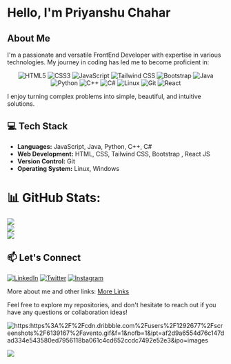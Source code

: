 # Hello, I'm Priyanshu Chahar

## About Me

I'm a passionate and versatile FrontEnd Developer with expertise in various technologies. My journey in coding has led me to become proficient in:

<div align="center">
  <img src="https://img.shields.io/badge/HTML5-E34F26?style=for-the-badge&logo=html5&logoColor=white" alt="HTML5">
  <img src="https://img.shields.io/badge/CSS3-1572B6?style=for-the-badge&logo=css3&logoColor=white" alt="CSS3">
  <img src="https://img.shields.io/badge/JavaScript-F7DF1E?style=for-the-badge&logo=javascript&logoColor=black" alt="JavaScript">
  <img src="https://img.shields.io/badge/Tailwind_CSS-38B2AC?style=for-the-badge&logo=tailwind-css&logoColor=white" alt="Tailwind CSS">
  <img src="https://img.shields.io/badge/Bootstrap-563D7C?style=for-the-badge&logo=bootstrap&logoColor=white" alt="Bootstrap">
  <img src="https://img.shields.io/badge/Java-007396?style=for-the-badge&logo=java&logoColor=white" alt="Java">
  <img src="https://img.shields.io/badge/Python-3776AB?style=for-the-badge&logo=python&logoColor=white" alt="Python">
  <img src="https://img.shields.io/badge/C++-00599C?style=for-the-badge&logo=cplusplus&logoColor=white" alt="C++">
  <img src="https://img.shields.io/badge/C%23-239120?style=for-the-badge&logo=c-sharp&logoColor=white" alt="C#">
  <img src="https://img.shields.io/badge/Linux-FCC624?style=for-the-badge&logo=linux&logoColor=black" alt="Linux">
  <img src="https://img.shields.io/badge/Git-F05032?style=for-the-badge&logo=git&logoColor=white" alt="Git">
  <img src="https://img.shields.io/badge/React-61DAFB?style=for-the-badge&logo=react&logoColor=white" alt="React">
</div>


I enjoy turning complex problems into simple, beautiful, and intuitive solutions.

## 💻 Tech Stack

- **Languages:** JavaScript, Java, Python, C++, C#
- **Web Development:** HTML, CSS, Tailwind CSS, Bootstrap , React JS
- **Version Control:** Git
- **Operating System:** Linux, Windows

# 📊 GitHub Stats:
![](https://github-readme-stats.vercel.app/api?username=Priyannxhuu&theme=dark&hide_border=false&include_all_commits=false&count_private=false)<br/>
![](https://github-readme-streak-stats.herokuapp.com/?user=Priyannxhuu&theme=dark&hide_border=false)<br/>
![](https://github-readme-stats.vercel.app/api/top-langs/?username=Priyannxhuu&theme=dark&hide_border=false&include_all_commits=false&count_private=false&layout=compact)


## 📫 Let's Connect

[![LinkedIn](https://img.shields.io/badge/LinkedIn-0077B5?style=for-the-badge&logo=linkedin&logoColor=white)](https://www.linkedin.com/in/priyannxhuu)
[![Twitter](https://img.shields.io/badge/Twitter-1DA1F2?style=for-the-badge&logo=twitter&logoColor=white)](https://twitter.com/Priyannxhuu)
[![Instagram](https://img.shields.io/badge/Instagram-E4405F?style=for-the-badge&logo=instagram&logoColor=white)](https://www.instagram.com/priyannxhuu)

More about me and other links: [More Links](https://priyannxhuu.vercel.app)

Feel free to explore my repositories, and don't hesitate to reach out if you have any questions or collaboration ideas!

![https:https%3A%2F%2Fcdn.dribbble.com%2Fusers%2F1292677%2Fscreenshots%2F6139167%2Favento.gif&f=1&nofb=1&ipt=af2d9a6554d76c147dad334e543580ed7956118ba061c4cd652ccdc7492e52e3&ipo=images](https://cdn.dribbble.com/users/1292677/screenshots/6139167/avento.gif)

[![](https://visitcount.itsvg.in/api?id=Priyannxhuu&label=Profile%20Views&color=12&icon=1&pretty=false)](https://visitcount.itsvg.in)
